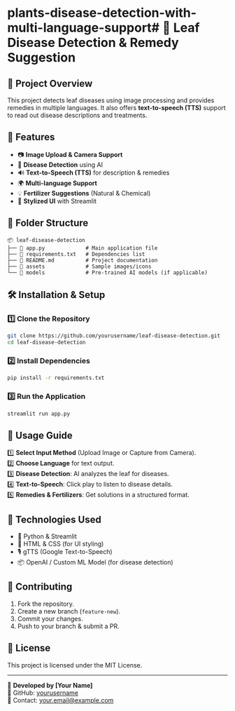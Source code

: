 # plants-disease-detection-with-multi-language-support# 🌿 Leaf Disease Detection & Remedy Suggestion

## 📌 Project Overview
This project detects leaf diseases using image processing and provides remedies in multiple languages. It also offers **text-to-speech (TTS)** support to read out disease descriptions and treatments.

## 🚀 Features
- 📷 **Image Upload & Camera Support**
- 🦠 **Disease Detection** using AI
- 🔊 **Text-to-Speech (TTS)** for description & remedies
- 🌍 **Multi-language Support**
- 💡 **Fertilizer Suggestions** (Natural & Chemical)
- 🎨 **Stylized UI** with Streamlit

## 📂 Folder Structure
```
📦 leaf-disease-detection
├── 📜 app.py             # Main application file
├── 📜 requirements.txt   # Dependencies list
├── 📜 README.md          # Project documentation
├── 📂 assets             # Sample images/icons
└── 📂 models             # Pre-trained AI models (if applicable)
```

## 🛠 Installation & Setup
### 1️⃣ Clone the Repository
```bash
git clone https://github.com/yourusername/leaf-disease-detection.git
cd leaf-disease-detection
```
### 2️⃣ Install Dependencies
```bash
pip install -r requirements.txt
```
### 3️⃣ Run the Application
```bash
streamlit run app.py
```

## 🎯 Usage Guide
1️⃣ **Select Input Method** (Upload Image or Capture from Camera).  
2️⃣ **Choose Language** for text output.  
3️⃣ **Disease Detection**: AI analyzes the leaf for diseases.  
4️⃣ **Text-to-Speech**: Click play to listen to disease details.  
5️⃣ **Remedies & Fertilizers**: Get solutions in a structured format.  

## 🔗 Technologies Used
- 🐍 Python & Streamlit
- 🎨 HTML & CSS (for UI styling)
- 🎙 gTTS (Google Text-to-Speech)
- 📦 OpenAI / Custom ML Model (for disease detection)

## 🤝 Contributing
1. Fork the repository.
2. Create a new branch (`feature-new`).
3. Commit your changes.
4. Push to your branch & submit a PR.

## 📜 License
This project is licensed under the MIT License.

---
🚀 **Developed by [Your Name]**  
🔗 GitHub: [yourusername](https://github.com/yourusername)  
📧 Contact: your.email@example.com

